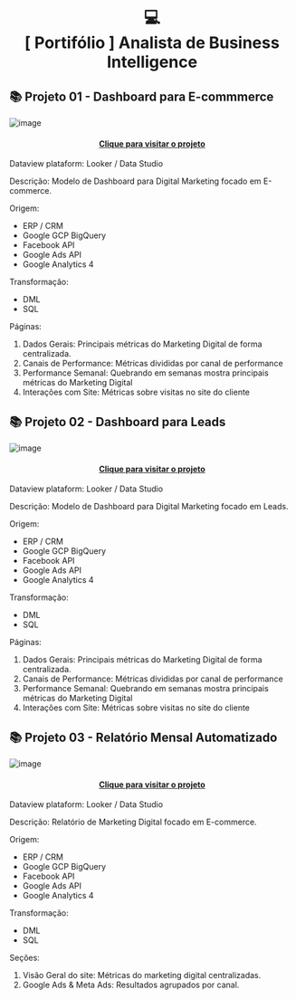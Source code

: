 <h1 align="center">
  💻<br>[ Portifólio ] Analista de Business Intelligence
</h1>

## 📚 Projeto 01 - Dashboard para E-commmerce ##

![image](https://github.com/patrickmcruz/bi-analyst-portfolio/assets/42379629/b64aebfb-0e0d-4e85-a5b3-4bf3a8d684c2)

<h4 align="center"><a href="https://lookerstudio.google.com/u/0/reporting/0bc7428b-0d08-433b-a774-69203015745b">Clique para visitar o projeto</a></h4>

Dataview plataform: Looker / Data Studio

Descrição:
Modelo de Dashboard para Digital Marketing focado em E-commerce.

Origem:
- ERP / CRM
- Google GCP BigQuery
- Facebook API
- Google Ads API
- Google Analytics 4

Transformação: 
- DML
- SQL

Páginas:

1) Dados Gerais: Principais métricas do Marketing Digital de forma centralizada.
2) Canais de Performance: Métricas divididas por canal de performance
3) Performance Semanal: Quebrando em semanas mostra principais métricas do Marketing Digital
4) Interações com Site: Métricas sobre visitas no site do cliente


## 📚 Projeto 02 - Dashboard para Leads ##

![image](https://github.com/patrickmcruz/bi-analyst-portfolio/assets/42379629/34460fed-460a-420c-adb2-78487fda069f)

<h4 align="center"><a href="https://lookerstudio.google.com/u/0/reporting/0bc7428b-0d08-433b-a774-69203015745b">Clique para visitar o projeto</a></h4>

Dataview plataform: Looker / Data Studio

Descrição:
Modelo de Dashboard para Digital Marketing focado em Leads.

Origem:
- ERP / CRM
- Google GCP BigQuery
- Facebook API
- Google Ads API
- Google Analytics 4

Transformação: 
- DML
- SQL

Páginas:

1) Dados Gerais: Principais métricas do Marketing Digital de forma centralizada.
2) Canais de Performance: Métricas divididas por canal de performance
3) Performance Semanal: Quebrando em semanas mostra principais métricas do Marketing Digital
4) Interações com Site: Métricas sobre visitas no site do cliente

## 📚 Projeto 03 - Relatório Mensal Automatizado ##

![image](https://github.com/patrickmcruz/bi-analyst-portfolio/assets/42379629/79221a77-47a9-4e13-afab-58da68ff6783)

<h4 align="center"><a href="https://lookerstudio.google.com/u/0/reporting/0bc7428b-0d08-433b-a774-69203015745b">Clique para visitar o projeto</a></h4>

Dataview plataform: Looker / Data Studio

Descrição:
Relatório de Marketing Digital focado em E-commerce.

Origem:
- ERP / CRM
- Google GCP BigQuery
- Facebook API
- Google Ads API
- Google Analytics 4

Transformação: 
- DML
- SQL

Seções:

1) Visão Geral do site: Métricas do marketing digital centralizadas.
2) Google Ads & Meta Ads: Resultados agrupados por canal.
